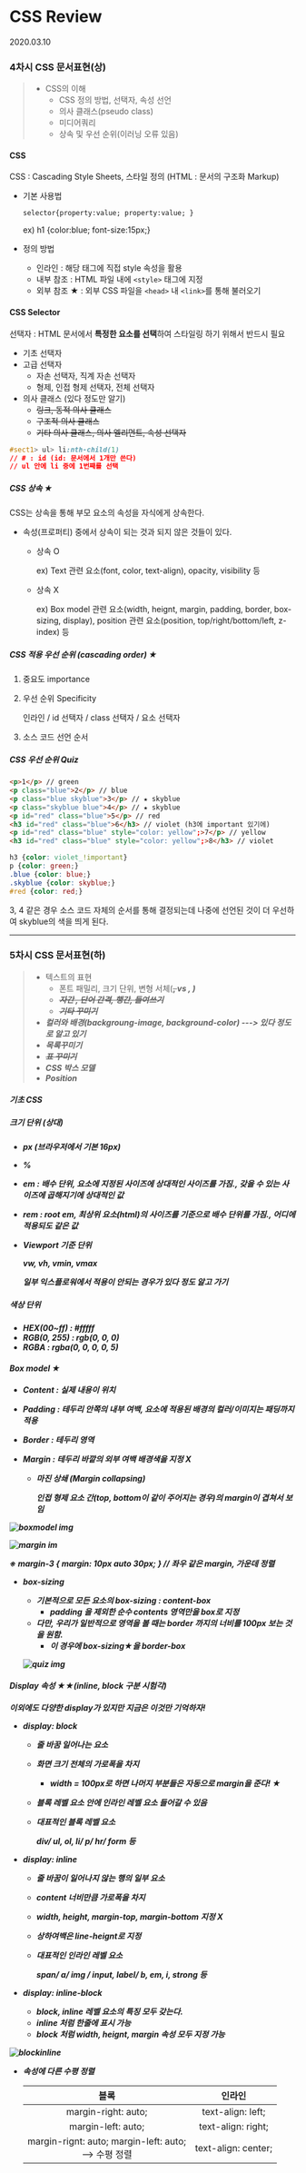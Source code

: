 # CSS Review

2020.03.10

### 4차시 CSS 문서표현(상)

> - CSS의 이해
>   - CSS 정의 방법, 선택자, 속성 선언
>   - 의사 클래스(pseudo class)
>   - 미디어쿼리
>   - 상속 및 우선 순위(이러닝 오류 있음)

#### CSS

CSS : Cascading Style Sheets, 스타일 정의 (HTML : 문서의 구조화 Markup)

- 기본 사용법 

   `selector{property:value; property:value; }`

  ex) h1 {color:blue; font-size:15px;}

- 정의 방법
  - 인라인 : 해당 태그에 직접 style 속성을 활용
  - 내부 참조 : HTML 파일 내에 `<style>` 태그에 지정
  - 외부 참조 ★ :  외부 CSS 파일을 `<head>` 내  `<link>`를 통해 불러오기

#### CSS Selector

선택자 : HTML 문서에서 **특정한 요소를 선택**하여 스타일링 하기 위해서 반드시 필요

- 기초 선택자
- 고급 선택자
  - 자손 선택자, 직계 자손 선택자
  - 형제, 인접 형제 선택자, 전체 선택자
- 의사 클래스 (있다 정도만 알기)
  - ~~링크, 동적 의사 클래스~~
  - ~~구조적 의사 클래스~~
  - ~~기타 의사 클래스, 의사 엘리먼트, 속성 선택자~~

```css
#sect1> ul> li:nth-child(1)
// # : id (id: 문서에서 1개만 쓴다)
// ul 안에 li 중에 1번째를 선택
```

##### CSS 상속 ★

CSS는 상속을 통해 부모 요소의 속성을 자식에게 상속한다. 

- 속성(프로퍼티) 중에서 상속이 되는 것과 되지 않은 것들이 있다.

  - 상속 O

    ex) Text 관련 요소(font, color, text-align), opacity, visibility 등

  - 상속 X

    ex) Box model 관련 요소(width, heignt, margin, padding, border, box-sizing, display), position 관련 요소(position, top/right/bottom/left, z-index) 등

##### CSS 적용 우선 순위 (cascading order) ★

1. 중요도 importance

2. 우선 순위 Specificity

   인라인 / id 선택자 / class 선택자 / 요소 선택자

3. 소스 코드 선언 순서

##### CSS 우선 순위 Quiz

```html
<p>1</p> // green
<p class="blue">2</p> // blue
<p class="blue skyblue">3</p> // ★ skyblue
<p class="skyblue blue">4</p> // ★ skyblue
<p id="red" class="blue">5</p> // red
<h3 id="red" class="blue">6</h3> // violet (h3에 important 있기에)
<p id="red" class="blue" style="color: yellow";>7</p> // yellow
<h3 id="red" class="blue" style="color: yellow";>8</h3> // violet
```

```css
h3 {color: violet_!important}
p {color: green;}
.blue {color: blue;}
.skyblue {color: skyblue;}
#red {color: red;}
```

3, 4 같은 경우 소스 코드 자체의 순서를 통해 결정되는데 나중에 선언된 것이 더 우선하여 skyblue의 색을 띄게 된다.

---

### 5차시 CSS 문서표현(하)

> - 텍스트의 표현
>   - 폰트 패밀리, 크기 단위, 변형 서체(~~<b>, <i>~~ vs <strong>, <em>)
>   - ~~자간 , 단어 간격, 행간, 들여쓰기~~
>   - ~~기타 꾸미기~~
> - 컬러와 배경(backgroung-image, background-color) ---> 있다 정도로 알고 있기
> - 목록꾸미기
> - ~~표 꾸미기~~
> - CSS 박스 모델
> - Position

#### 기초 CSS

##### 크기 단위 (상대)

- px (브라우저에서 기본 16px)

- %

- em : 배수 단위, 요소에 지정된 사이즈에 상대적인 사이즈를 가짐., 갖을 수 있는 사이즈에 곱해지기에 상대적인 값

- rem : root em, 최상위 요소(html)의 사이즈를 기준으로 배수 단위를 가짐., 어디에 적용되도 같은 값

- Viewport 기준 단위

  vw, vh, vmin, vmax

  일부 익스플로워에서 적용이 안되는 경우가 있다 정도 알고 가기

##### 색상 단위

- HEX(00~ff) : #fffff
- RGB(0, 255) : rgb(0, 0, 0)
- RGBA : rgba(0, 0, 0, 0, 5)

#### Box model ★

- Content : 실제 내용이 위치

- Padding : 테두리 안쪽의 내부 여백, 요소에 적용된 배경의 컬러/이미지는 패딩까지 적용

- Border : 테두리 영역

- Margin : 테두리 바깥의 외부 여백 배경색을 지정 X

  - 마진 상쇄 (Margin collapsing)

    인접 형제 요소 간(top, bottom이 같이 주어지는 경우)의 margin이 겹쳐서 보임

![boxmodel img](https://user-images.githubusercontent.com/60081201/76813512-91669600-683b-11ea-97ec-3b3dc2745017.JPG)

![margin im](https://user-images.githubusercontent.com/60081201/76813530-a0e5df00-683b-11ea-8d51-89b002160b35.JPG)

※ margin-3 { margin: 10px auto 30px; } // 좌우 같은 margin, 가운데 정렬

- box-sizing
  - 기본적으로 모든 요소의 box-sizing : content-box
    - padding 을 제외한 순수 contents 영역만을 box로 지정
  - 다만, 우리가 일반적으로 영역을 볼 때는 border 까지의 너비를 100px 보는 것을 원함.
    - 이 경우에 box-sizing★을 **border-box**
  
  ![quiz img](https://user-images.githubusercontent.com/60081201/76813549-b0fdbe80-683b-11ea-82ae-7fcbc60feb46.JPG)

#### Display 속성 ★★(inline, block 구분 시험각)

이외에도 다양한 display가 있지만 지금은 이것만 기억하자!

- display: block

  - **줄 바꿈 일어나는 요소**

  - **화면 크기 전체의 가로폭을 차지**

    - width = 100px로 하면 나머지 부분들은 자동으로 margin을 준다! ★

  - 블록 레벨 요소 안에 인라인 레벨 요소 들어갈 수 있음

  - 대표적인 블록 레벨 요소

    div/ ul, ol, li/ p/ hr/ form 등

- display: inline

  - **줄 바꿈이 일어나지 않는 행의 일부 요소**

  - **content 너비만큼 가로폭을 차지**

  - **width, height, margin-top, margin-bottom 지정 X**

  - 상하여백은 line-heignt로 지정

  - 대표적인 인라인 레벨 요소

    span/ a/ img / input, label/ b, em, i, strong 등

- display: inline-block
  - block, inline 레벨 요소의 특징 모두 갖는다.
  - inline 처럼 한줄에 표시 가능
  - **block 처럼 width, heignt, margin 속성 모두 지정 가능**

![blockinline](https://user-images.githubusercontent.com/60081201/76827411-149ae280-6862-11ea-9c55-e9e5ad3d973c.JPG)

- 속성에 다른 수평 정렬

  |                            블록                            |       인라인        |
  | :--------------------------------------------------------: | :-----------------: |
  |                    margin-right: auto;                     |  text-align: left;  |
  |                     margin-left: auto;                     | text-align: right;  |
  | margin-rignt: auto; margin-left: auto; <br />--> 수평 정렬 | text-align: center; |

  